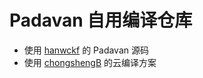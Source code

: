 # Padavan 自用编译仓库
- 使用 [hanwckf](https://github.com/hanwckf/rt-n56u) 的 Padavan 源码
- 使用 [chongshengB](https://github.com/chongshengB/Padavan-build) 的云编译方案
